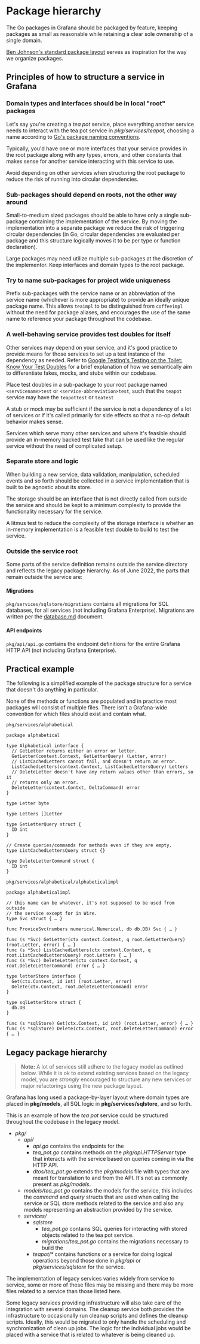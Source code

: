 # Package hierarchy

The Go packages in Grafana should be packaged by feature, keeping
packages as small as reasonable while retaining a clear sole ownership
of a single domain.

[Ben Johnson's standard package layout](https://medium.com/@benbjohnson/standard-package-layout-7cdbc8391fc1) serves as
inspiration for the way we organize packages.

## Principles of how to structure a service in Grafana

[](services.md)

### Domain types and interfaces should be in local "root" packages

Let's say you're creating a _tea pot_ service, place everything another
service needs to interact with the tea pot service in
_pkg/services/teapot_, choosing a name according to
[Go's package naming conventions](https://go.dev/blog/package-names).

Typically, you'd have one or more interfaces that your service provides
in the root package along with any types, errors, and other constants
that makes sense for another service interacting with this service to
use.

Avoid depending on other services when structuring the root package to
reduce the risk of running into circular dependencies.

### Sub-packages should depend on roots, not the other way around

Small-to-medium sized packages should be able to have only a single
sub-package containing the implementation of the service. By moving the
implementation into a separate package we reduce the risk of triggering
circular dependencies (in Go, circular dependencies are evaluated per
package and this structure logically moves it to be per type or function
declaration).

Large packages may need utilize multiple sub-packages at the discretion
of the implementor. Keep interfaces and domain types to the root
package.

### Try to name sub-packages for project wide uniqueness

Prefix sub-packages with the service name or an abbreviation of the
service name (whichever is more appropriate) to provide an ideally
unique package name. This allows `teaimpl` to be distinguished from
`coffeeimpl` without the need for package aliases, and encourages the
use of the same name to reference your package throughout the codebase.

### A well-behaving service provides test doubles for itself

Other services may depend on your service, and it's good practice to
provide means for those services to set up a test instance of the
dependency as needed. Refer to
[Google Testing's Testing on the Toilet: Know Your Test Doubles](https://testing.googleblog.com/2013/07/testing-on-toilet-know-your-test-doubles.html) for a brief
explanation of how we semantically aim to differentiate fakes, mocks,
and stubs within our codebase.

Place test doubles in a sub-package to your root package named
`<servicename>test` or `<service-abbreviation>test`, such that the `teapot` service may have the
`teapottest` or `teatest`

A stub or mock may be sufficient if the service is not a dependency of a
lot of services or if it's called primarily for side effects so that a
no-op default behavior makes sense.

Services which serve many other services and where it's feasible should
provide an in-memory backed test fake that can be used like the
regular service without the need of complicated setup.

### Separate store and logic

When building a new service, data validation, manipulation, scheduled
events and so forth should be collected in a service implementation that
is built to be agnostic about its store.

The storage should be an interface that is not directly called from
outside the service and should be kept to a minimum complexity to
provide the functionality necessary for the service.

A litmus test to reduce the complexity of the storage interface is
whether an in-memory implementation is a feasible test double to build
to test the service.

### Outside the service root

Some parts of the service definition remains outside the
service directory and reflects the legacy package hierarchy.
As of June 2022, the parts that remain outside the service are:

#### Migrations

`pkg/services/sqlstore/migrations` contains all migrations for SQL
databases, for all services (not including Grafana Enterprise).
Migrations are written per the [database.md](database.md#migrations) document.

#### API endpoints

`pkg/api/api.go` contains the endpoint definitions for the entire
Grafana HTTP API (not including Grafana Enterprise).

## Practical example

The following is a simplified example of the package structure for a
service that doesn't do anything in particular.

None of the methods or functions are populated and in practice most
packages will consist of multiple files. There isn't a Grafana-wide
convention for which files should exist and contain what.

`pkg/services/alphabetical`

```
package alphabetical

type Alphabetical interface {
  // GetLetter returns either an error or letter.
  GetLetter(context.Context, GetLetterQuery) (Letter, error)
  // ListCachedLetters cannot fail, and doesn't return an error.
  ListCachedLetters(context.Context, ListCachedLettersQuery) Letters
  // DeleteLetter doesn't have any return values other than errors, so it
  // returns only an error.
  DeleteLetter(context.Contxt, DeltaCommand) error
}

type Letter byte

type Letters []Letter

type GetLetterQuery struct {
  ID int
}

// Create queries/commands for methods even if they are empty.
type ListCachedLettersQuery struct {}

type DeleteLetterCommand struct {
  ID int
}

```

`pkg/services/alphabetical/alphabeticalimpl`

```
package alphabeticalimpl

// this name can be whatever, it's not supposed to be used from outside
// the service except for in Wire.
type Svc struct { … }

func ProviceSvc(numbers numerical.Numerical, db db.DB) Svc { … }

func (s *Svc) GetLetter(ctx context.Context, q root.GetLetterQuery) (root.Letter, error) { … }
func (s *Svc) ListCachedLetters(ctx context.Context, q root.ListCachedLettersQuery) root.Letters { … }
func (s *Svc) DeleteLetter(ctx context.Context, q root.DeleteLetterCommand) error { … }

type letterStore interface {
  Get(ctx.Context, id int) (root.Letter, error)
  Delete(ctx.Context, root.DeleteLetterCommand) error
}

type sqlLetterStore struct {
  db.DB
}

func (s *sqlStore) Get(ctx.Context, id int) (root.Letter, error) { … }
func (s *sqlStore) Delete(ctx.Context, root.DeleteLetterCommand) error { … }
```

## Legacy package hierarchy

> **Note:** A lot of services still adhere to the legacy model as outlined below. While it is ok to
> extend existing services based on the legacy model, you are _strongly_ encouraged to structure any
> new services or major refactorings using the new package layout.

Grafana has long used a package-by-layer layout where domain types
are placed in **pkg/models**, all SQL logic in **pkg/services/sqlstore**,
and so forth.

This is an example of how the _tea pot_ service could be structured
throughout the codebase in the legacy model.

- _pkg/_
  - _api/_
    - _api.go_ contains the endpoints for the
    - _tea_pot.go_ contains methods on the _pkg/api.HTTPServer_ type
      that interacts with the service based on queries coming in via the HTTP
      API.
    - _dtos/tea_pot.go_ extends the _pkg/models_ file with types
      that are meant for translation to and from the API. It's not as commonly
      present as _pkg/models_.
  - _models/tea_pot.go_ contains the models for the service, this
    includes the _command_ and _query_ structs that are used when calling
    the service or SQL store methods related to the service and also any
    models representing an abstraction provided by the service.
  - _services/_
    - _sqlstore_
      - _tea_pot.go_ contains SQL queries for
        interacting with stored objects related to the tea pot service.
      - _migrations/tea_pot.go_ contains the migrations necessary to
        build the
    - _teapot/\*_ contains functions or a service for doing
      logical operations beyond those done in _pkg/api_ or _pkg/services/sqlstore_
      for the service.

The implementation of legacy services varies widely from service to
service, some or more of these files may be missing and there may be
more files related to a service than those listed here.

Some legacy services providing infrastructure will also take care of the
integration with several domains. The cleanup service both
provides the infrastructure to occasionally run cleanup scripts and
defines the cleanup scripts. Ideally, this would be migrated
to only handle the scheduling and synchronization of clean up jobs.
The logic for the individual jobs would be placed with a service that is
related to whatever is being cleaned up.
